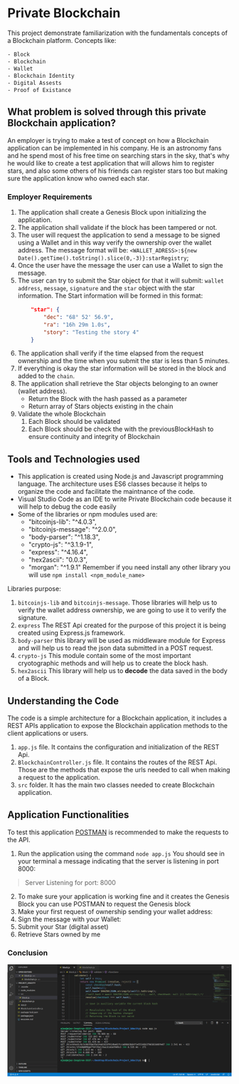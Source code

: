 # Private Blockchain

This project demonstrate familiarization with the fundamentals concepts of a Blockchain platform.
Concepts like:

    - Block
    - Blockchain
    - Wallet
    - Blockchain Identity
    - Digital Assests
    - Proof of Existance

## What problem is solved through this private Blockchain application?

An employer is trying to make a test of concept on how a Blockchain application can be implemented in his company.
He is an astronomy fans and he spend most of his free time on searching stars in the sky, that's why he would like
to create a test application that will allows him to register stars, and also some others of his friends can register stars
too but making sure the application know who owned each star.

### Employer Requirements

1. The application shall create a Genesis Block upon initializing the application.
2. The application shall validate if the block has been tampered or not.
3. The user will request the application to send a message to be signed using a Wallet and in this way verify the ownership over the wallet address. The message format will be: `<WALLET_ADRESS>:${new Date().getTime().toString().slice(0,-3)}:starRegistry`;     
4. Once the user have the message the user can use a Wallet to sign the message.
5. The user can try to submit the Star object for that it will submit: `wallet address`, `message`, `signature` and the `star` object with the star information.
    The Start information will be formed in this format:
    ```json
        "star": {
            "dec": "68° 52' 56.9",
            "ra": "16h 29m 1.0s",
            "story": "Testing the story 4"
		}
    ```
6. The application shall verify if the time elapsed from the request ownership and the time when you submit the star is less than 5 minutes.
7. If everything is okay the star information will be stored in the block and added to the `chain`.
8. The application shall retrieve the Star objects belonging to an owner (wallet address).
   - Return the Block with the hash passed as a parameter
   - Return array of Stars objects existing in the chain
9. Validate the whole Blockchain
   1. Each Block should be validated
   2. Each Block should be check the with the previousBlockHash to ensure continuity and integrity of Blockchain

## Tools and Technologies used

- This application is created using Node.js and Javascript programming language. The architecture uses ES6 classes
because it helps to organize the code and facilitate the maintnance of the code.
- Visual Studio Code as an IDE to write Private Blockchain code because it will help to debug the code easily
- Some of the libraries or npm modules used are:
    - "bitcoinjs-lib": "^4.0.3",
    - "bitcoinjs-message": "^2.0.0",
    - "body-parser": "^1.18.3",
    - "crypto-js": "^3.1.9-1",
    - "express": "^4.16.4",
    - "hex2ascii": "0.0.3",
    - "morgan": "^1.9.1"
    Remember if you need install any other library you will use `npm install <npm_module_name>`

Libraries purpose:

1. `bitcoinjs-lib` and `bitcoinjs-message`. Those libraries will help us to verify the wallet address ownership, we are going to use it to verify the signature.
2. `express` The REST Api created for the purpose of this project it is being created using Express.js framework.
3. `body-parser` this library will be used as middleware module for Express and will help us to read the json data submitted in a POST request.
4. `crypto-js` This module contain some of the most important cryotographic methods and will help us to create the block hash.
5. `hex2ascii` This library will help us to **decode** the data saved in the body of a Block.

## Understanding the Code

The code is a simple architecture for a Blockchain application, it includes a REST APIs application to expose the Blockchain application methods to the client applications or users.

1. `app.js` file. It contains the configuration and initialization of the REST Api.
2. `BlockchainController.js` file. It contains the routes of the REST Api. Those are the methods that expose the urls needed to call when making a request to the application.
3. `src` folder. It has the main two classes needed to create Blockchain application.

## Application Functionalities

To test this application [POSTMAN](https://www.postman.com/) is recommended to make the requests to the API.

1. Run the application using the command `node app.js`
You should see in your terminal a message indicating that the server is listening in port 8000:
> Server Listening for port: 8000

2. To make sure your application is working fine and it creates the Genesis Block you can use POSTMAN to request the Genesis block
3. Make your first request of ownership sending your wallet address:
4. Sign the message with your Wallet:
5. Submit your Star (digital asset)
6. Retrieve Stars owned by me

### Conclusion
![Request: http://localhost:8000/blocks/<WALLET_ADDRESS>](https://github.com/qazi-ejaz/Private-Blockchain/blob/master/project.gif)

